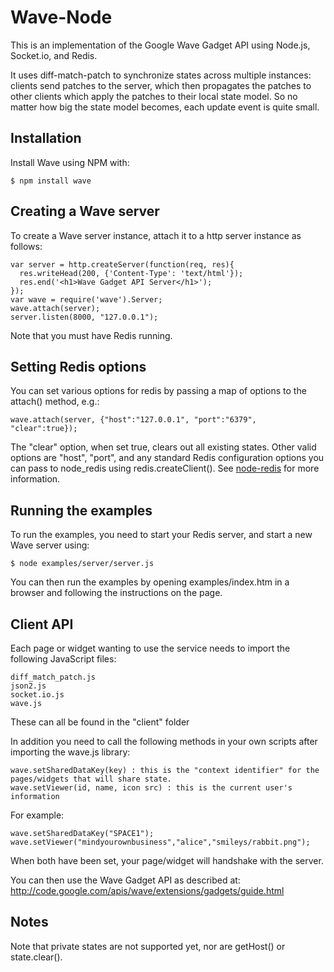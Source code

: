 # Wave-Node

This is an implementation of the Google Wave Gadget API using Node.js, Socket.io, and Redis. 

It uses diff-match-patch to synchronize states across multiple instances: clients send patches to the server, which then propagates the patches to other clients which
apply the patches to their local state model. So no matter how big the state model becomes, each update event is quite small.

## Installation

Install Wave using NPM with:

    $ npm install wave
    
## Creating a Wave server

To create a Wave server instance, attach it to a http server instance as follows:

    var server = http.createServer(function(req, res){ 
      res.writeHead(200, {'Content-Type': 'text/html'}); 
      res.end('<h1>Wave Gadget API Server</h1>');   
    });
    var wave = require('wave').Server;
    wave.attach(server);
    server.listen(8000, "127.0.0.1");
    
    
Note that you must have Redis running.

## Setting Redis options

You can set various options for redis by passing a map of options to the attach() method, e.g.:

    wave.attach(server, {"host":"127.0.0.1", "port":"6379", "clear":true});
    
The "clear" option, when set true, clears out all existing states. Other valid options are "host", "port", and any standard Redis configuration options you can pass to node_redis using redis.createClient(). See [node-redis](http://github.com/mranney/node_redis) for more information.

## Running the examples

To run the examples, you need to start your Redis server, and start a new Wave server using:

    $ node examples/server/server.js
    
You can then run the examples by opening examples/index.htm in a browser and following the instructions on the page.
	
## Client API

Each page or widget wanting to use the service needs to import the following JavaScript files:

    diff_match_patch.js
    json2.js
    socket.io.js
    wave.js
    
These can all be found in the "client" folder

In addition you need to call the following methods in your own scripts after importing the wave.js library:

    wave.setSharedDataKey(key) : this is the "context identifier" for the pages/widgets that will share state.
    wave.setViewer(id, name, icon src) : this is the current user's information

For example:

    wave.setSharedDataKey("SPACE1");
    wave.setViewer("mindyourownbusiness","alice","smileys/rabbit.png");
	
When both have been set, your page/widget will handshake with the server.

You can then use the Wave Gadget API as described at: http://code.google.com/apis/wave/extensions/gadgets/guide.html

## Notes

Note that private states are not supported yet, nor are getHost() or state.clear().
